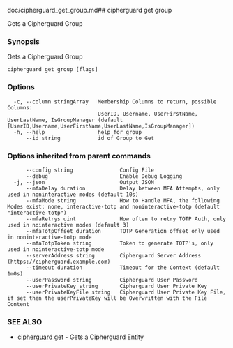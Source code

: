doc/cipherguard_get_group.md## cipherguard get group

Gets a Cipherguard Group

### Synopsis

Gets a Cipherguard Group

```
cipherguard get group [flags]
```

### Options

```
  -c, --column stringArray   Membership Columns to return, possible Columns:
                             UserID, Username, UserFirstName, UserLastName, IsGroupManager (default [UserID,Username,UserFirstName,UserLastName,IsGroupManager])
  -h, --help                 help for group
      --id string            id of Group to Get
```

### Options inherited from parent commands

```
      --config string               Config File
      --debug                       Enable Debug Logging
  -j, --json                        Output JSON
      --mfaDelay duration           Delay between MFA Attempts, only used in noninteractive modes (default 10s)
      --mfaMode string              How to Handle MFA, the following Modes exist: none, interactive-totp and noninteractive-totp (default "interactive-totp")
      --mfaRetrys uint              How often to retry TOTP Auth, only used in nointeractive modes (default 3)
      --mfaTotpOffset duration      TOTP Generation offset only used in noninteractive-totp mode
      --mfaTotpToken string         Token to generate TOTP's, only used in nointeractive-totp mode
      --serverAddress string        Cipherguard Server Address (https://cipherguard.example.com)
      --timeout duration            Timeout for the Context (default 1m0s)
      --userPassword string         Cipherguard User Password
      --userPrivateKey string       Cipherguard User Private Key
      --userPrivateKeyFile string   Cipherguard User Private Key File, if set then the userPrivateKey will be Overwritten with the File Content
```

### SEE ALSO

* [cipherguard get](cipherguard_get)	 - Gets a Cipherguard Entity

